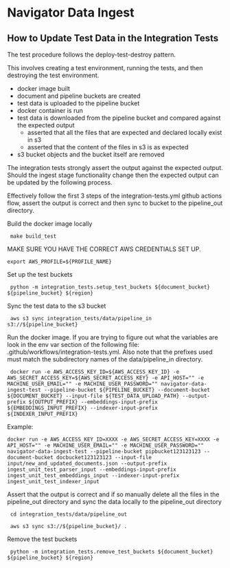 # Navigator Data Ingest

## How to Update Test Data in the Integration Tests

The test procedure follows the deploy-test-destroy pattern.

This involves creating a test environment, running the tests, and then destroying the test environment.
- docker image built
- document and pipeline buckets are created
- test data is uploaded to the pipeline bucket
- docker container is run
- test data is downloaded from the pipeline bucket and compared against the expected output
  - asserted that all the files that are expected and declared locally exist in s3
  - asserted that the content of the files in s3 is as expected
- s3 bucket objects and the bucket itself are removed

The integration tests strongly assert the output against the expected output. Should the ingest stage functionality change then the expected output can be updated by the following process.

Effectively follow the first 3 steps of the integration-tests.yml github actions flow, assert the output is correct and then sync to bucket to the pipeline_out directory.

Build the docker image locally

     make build_test


MAKE SURE YOU HAVE THE CORRECT AWS CREDENTIALS SET UP.

    export AWS_PROFILE=${PROFILE_NAME}

Set up the test buckets

     python -m integration_tests.setup_test_buckets ${document_bucket} ${pipeline_bucket} ${region}

Sync the test data to the s3 bucket

     aws s3 sync integration_tests/data/pipeline_in s3://${pipeline_bucket}

Run the docker image. If you are trying to figure out what the variables are look in the env var section of the following file: .github/workflows/integration-tests.yml. Also note that the prefixes used must match the subdirectory names of the data/pipeline_in directory.

     docker run -e AWS_ACCESS_KEY_ID=${AWS_ACCESS_KEY_ID} -e AWS_SECRET_ACCESS_KEY=${AWS_SECRET_ACCESS_KEY} -e API_HOST="" -e MACHINE_USER_EMAIL="" -e MACHINE_USER_PASSWORD="" navigator-data-ingest-test --pipeline-bucket ${PIPELINE_BUCKET} --document-bucket ${DOCUMENT_BUCKET} --input-file ${TEST_DATA_UPLOAD_PATH} --output-prefix ${OUTPUT_PREFIX} --embeddings-input-prefix ${EMBEDDINGS_INPUT_PREFIX} --indexer-input-prefix ${INDEXER_INPUT_PREFIX}

Example:

    docker run -e AWS_ACCESS_KEY_ID=XXXX -e AWS_SECRET_ACCESS_KEY=XXXX -e API_HOST="" -e MACHINE_USER_EMAIL="" -e MACHINE_USER_PASSWORD="" navigator-data-ingest-test --pipeline-bucket pipbucket123123123 --document-bucket docbucket123123123 --input-file input/new_and_updated_documents.json --output-prefix ingest_unit_test_parser_input --embeddings-input-prefix ingest_unit_test_embeddings_input --indexer-input-prefix ingest_unit_test_indexer_input


Assert that the output is correct and if so manually delete all the files in the pipeline_out directory and sync the data locally to the pipeline_out directory

     cd integration_tests/data/pipeline_out

     aws s3 sync s3://${pipeline_bucket}/ .

Remove the test buckets

     python -m integration_tests.remove_test_buckets ${document_bucket} ${pipeline_bucket} ${region}
